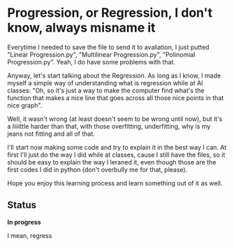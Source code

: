 # Progression, or Regression, I don't know, always misname it

Everytime I needed to save the file to send it to avaliation, I just putted "Linear Progression.py", "Multilinear Progression.py", "Polinomial Progression.py". Yeah, I do have some problems with that.

Anyway, let's start talking about the Regression. As long as I know, I made myself a simple way of understanding what is regression while at AI classes: "Oh, so it's just a way to make the computer find what's the function that makes a nice line that goes across all those nice points in that nice graph".

Well, it wasn't wrong (at least doesn't seem to be wrong until now), but it's a liiiittle harder than that, with those overfitting, underfitting, why is my jeans not fitting and all of that.

I'll start now making some code and try to explain it in the best way I can. At first I'll just do the way I did while at classes, cause I still have the files, so it should be easy to explain the way I leraned it, even though those are the first codes I did in python (don't overbully me for that, please).

Hope you enjoy this learning process and learn something out of it as well.

## Status
**In progress**

I mean, regress
